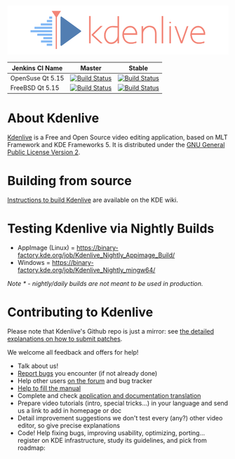 ![](data/pics/kdenlive-logo.png)

| Jenkins CI Name | Master | Stable |
| --------------- | ------ | ------ |
| OpenSuse Qt 5.15 | [![Build Status](https://build.kde.org/job/Applications/job/kdenlive/job/kf5-qt5%20SUSEQt5.15/badge/icon)](https://build.kde.org/job/Applications/job/kdenlive/job/kf5-qt5%20SUSEQt5.15//) |[![Build Status](https://build.kde.org/job/Applications/job/kdenlive/job/stable-kf5-qt5%20SUSEQt5.15/badge/icon)](https://build.kde.org/job/Applications/job/kdenlive/job/stable-kf5-qt5%20SUSEQt5.15/)|
| FreeBSD Qt 5.15 | [![Build Status](https://build.kde.org/job/Applications/job/kdenlive/job/kf5-qt5%20FreeBSDQt5.15/badge/icon)](https://build.kde.org/job/Applications/job/kdenlive/job/kf5-qt5%20FreeBSDQt5.15/) |[![Build Status](https://build.kde.org/job/Applications/job/kdenlive/job/stable-kf5-qt5%20FreeBSDQt5.15/badge/icon)](https://build.kde.org/job/Applications/job/kdenlive/job/stable-kf5-qt5%20FreeBSDQt5.15/)|

# About Kdenlive

[Kdenlive](https://kdenlive.org) is a Free and Open Source video editing application, based on MLT Framework and KDE Frameworks 5. It is distributed under the [GNU General Public License Version 2](https://www.gnu.org/licenses/old-licenses/gpl-2.0.en.html).

# Building from source

[Instructions to build Kdenlive](https://community.kde.org/Kdenlive/Development) are available on the KDE wiki.

# Testing Kdenlive via Nightly Builds

- AppImage (Linux) = https://binary-factory.kde.org/job/Kdenlive_Nightly_Appimage_Build/
- Windows = https://binary-factory.kde.org/job/Kdenlive_Nightly_mingw64/

*Note * - nightly/daily builds are not meant to be used in production.*

# Contributing to Kdenlive

Please note that Kdenlive's Github repo is just a mirror: see [the detailed explanations on how to submit patches](https://community.kde.org/Infrastructure/Github_Mirror).

We welcome all feedback and offers for help!

* Talk about us!
* [Report bugs](https://kdenlive.org/en/bug-reports/) you encounter (if not already done)
* Help other users [on the forum](http://forum.kde.org/viewforum.php?f=262) and bug tracker
* [Help to fill the manual](http://userbase.kde.org/Kdenlive)
* Complete and check [application and documentation translation](http://l10n.kde.org)
* Prepare video tutorials (intro, special tricks...) in your language
  and send us a link to add in homepage or doc
* Detail improvement suggestions
  we don't test every (any?) other video editor, so give precise explanations
* Code! Help fixing bugs, improving usability, optimizing, porting...
  register on KDE infrastructure, study its guidelines, and pick from roadmap:
